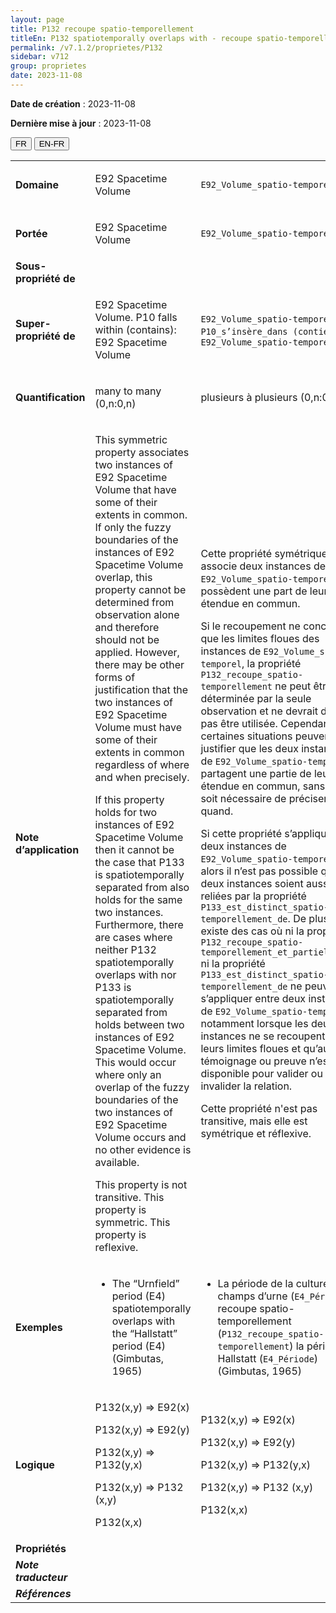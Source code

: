 ```yaml
---
layout: page
title: P132 recoupe spatio-temporellement
titleEn: P132 spatiotemporally overlaps with - recoupe spatio-temporellement
permalink: /v7.1.2/proprietes/P132
sidebar: v712
group: proprietes
date: 2023-11-08
---
```


**Date de création** : 2023-11-08

**Dernière mise à jour** : 2023-11-08

<div class="lang-buttons">
 <button id="fr" class="activate">FR</button>
 <button id="en-fr">EN-FR</button>
</div>

<table>
<tbody>
<tr>
<td><strong>Domaine</strong></td>
<td class="en">
<p>E92 Spacetime Volume</p>
</td>
<td>
<p><code class="language-plaintext highlighter-rouge">E92_Volume_spatio-temporel</code></p>
</td>
</tr>
<tr>
<td><strong>Portée</strong></td>
<td class="en">
<p>E92 Spacetime Volume</p>
</td>
<td>
<p><code class="language-plaintext highlighter-rouge">E92_Volume_spatio-temporel</code></p>
</td>
</tr>
<tr>
<td><strong>Sous-propriété de</strong></td>
<td class="en">
</td>
<td>
</td>
</tr>
<tr>
<td><strong>Super-propriété de</strong></td>
<td class="en">
<p>E92 Spacetime Volume. P10 falls within (contains): E92 Spacetime Volume</p>
</td>
<td>
<p><code class="language-plaintext highlighter-rouge">E92_Volume_spatio-temporel</code>. <code class="language-plaintext highlighter-rouge">P10_s’insère_dans (contient)</code> : <code class="language-plaintext highlighter-rouge">E92_Volume_spatio-temporel</code></p>
</td>
</tr>
<tr>
<td><strong>Quantification</strong></td>
<td class="en">
<p>many to many (0,n:0,n)</p>
</td>
<td>
<p>plusieurs à plusieurs (0,n:0,n)</p>
</td>
</tr>
<tr>
<td><strong>Note d’application</strong></td>
<td class="en">
<p>This symmetric property associates two instances of E92 Spacetime Volume that have some of their extents in common. If only the fuzzy boundaries of the instances of E92 Spacetime Volume overlap, this property cannot be determined from observation alone and therefore should not be applied. However, there may be other forms of justification that the two instances of E92 Spacetime Volume must have some of their extents in common regardless of where and when precisely.</p>
<p>If this property holds for two instances of E92 Spacetime Volume then it cannot be the case that P133 is spatiotemporally separated from also holds for the same two instances. Furthermore, there are cases where neither P132 spatiotemporally overlaps with nor P133 is spatiotemporally separated from holds between two instances of E92 Spacetime Volume. This would occur where only an overlap of the fuzzy boundaries of the two instances of E92 Spacetime Volume occurs and no other evidence is available.</p>
<p> </p>
<p>This property is not transitive. This property is symmetric. This property is reflexive.</p>
</td>
<td>
<p>Cette propriété symétrique associe deux instances de <code class="language-plaintext highlighter-rouge">E92_Volume_spatio-temporel</code> qui possèdent une part de leur étendue en commun.</p>
<p>Si le recoupement ne concerne que les limites floues des instances de <code class="language-plaintext highlighter-rouge">E92_Volume_spatio-temporel</code>, la propriété <code class="language-plaintext highlighter-rouge">P132_recoupe_spatio-temporellement</code> ne peut être déterminée par la seule observation et ne devrait donc pas être utilisée. Cependant, certaines situations peuvent justifier que les deux instances de <code class="language-plaintext highlighter-rouge">E92_Volume_spatio-temporel</code> partagent une partie de leur étendue en commun, sans qu’il soit nécessaire de préciser où et quand.</p>
<p>Si cette propriété s’applique à deux instances de <code class="language-plaintext highlighter-rouge">E92_Volume_spatio-temporel</code>, alors il n’est pas possible que ces deux instances soient aussi reliées par la propriété <code class="language-plaintext highlighter-rouge">P133_est_distinct_spatio-temporellement_de</code>. De plus, il existe des cas où ni la propriété <code class="language-plaintext highlighter-rouge">P132_recoupe_spatio-temporellement_et_partiellement</code> ni la propriété <code class="language-plaintext highlighter-rouge">P133_est_distinct_spatio-temporellement_de</code> ne peuvent s’appliquer entre deux instances de <code class="language-plaintext highlighter-rouge">E92_Volume_spatio-temporel</code>, notamment lorsque les deux instances ne se recoupent qu’à leurs limites floues et qu’aucun témoignage ou preuve n’est disponible pour valider ou invalider la relation.</p>
<p>Cette propriété n'est pas transitive, mais elle est symétrique et réflexive.</p>
</td>
</tr>
<tr>
<td><strong>Exemples</strong></td>
<td class="en">
<ul>
<li><p>The “Urnfield” period (E4) spatiotemporally overlaps with the “Hallstatt” period (E4) (Gimbutas, 1965)</p>
</li>
</ul>
</td>
<td>
<ul>
<li><p>La période de la culture des champs d’urne (<code class="language-plaintext highlighter-rouge">E4_Période</code>) recoupe spatio-temporellement (<code class="language-plaintext highlighter-rouge">P132_recoupe_spatio-temporellement</code>) la période de Hallstatt (<code class="language-plaintext highlighter-rouge">E4_Période</code>) (Gimbutas, 1965)</p>
</li>
</ul>
</td>
</tr>
<tr>
<td><strong>Logique</strong></td>
<td class="en">
<p>P132(x,y) ⇒ E92(x)</p>
<p>P132(x,y) ⇒ E92(y)</p>
<p>P132(x,y) ⇒ P132(y,x)</p>
<p>P132(x,y) ⇒ P132 (x,y)</p>
<p>P132(x,x)</p>
</td>
<td>
<p>P132(x,y) ⇒ E92(x)</p>
<p>P132(x,y) ⇒ E92(y)</p>
<p>P132(x,y) ⇒ P132(y,x)</p>
<p>P132(x,y) ⇒ P132 (x,y)</p>
<p>P132(x,x)</p>
</td>
</tr>
<tr>
<td><strong>Propriétés</strong></td>
<td class="en">
</td>
<td>
</td>
</tr>
<tr>
<td><strong><em>Note traducteur</em></strong></td>
<td colspan="2">
</td>
</tr>
<tr>
<td><strong><em>Références</em></strong></td>
<td colspan="2">
<p><em></em></p>
</td>
</tr>
</tbody>
</table>
